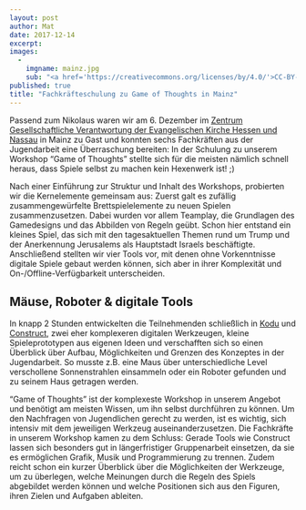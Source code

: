 ```yaml
---
layout: post
author: Mat
date: 2017-12-14
excerpt:
images:
  -
    imgname: mainz.jpg
    sub: "<a href='https://creativecommons.org/licenses/by/4.0/'>CC-BY-4.0</a>, OKF DE, Foto: Matthias Löwe"
published: true
title: "Fachkräfteschulung zu Game of Thoughts in Mainz"
---
```


Passend zum Nikolaus waren wir am 6. Dezember im [Zentrum Gesellschaftliche Verantwortung der Evangelischen Kirche Hessen und Nassau](http://www.zgv.info/start.html) in Mainz zu Gast und konnten  sechs Fachkräften aus der Jugendarbeit eine Überraschung bereiten: In der Schulung zu unserem Workshop “Game of Thoughts” stellte sich für die meisten nämlich schnell heraus, dass Spiele selbst zu machen kein Hexenwerk ist! ;)

Nach einer Einführung zur Struktur und Inhalt des Workshops, probierten wir die Kernelemente gemeinsam aus: Zuerst galt es zufällig zusammengewürfelte Brettspielelemente zu neuen Spielen zusammenzusetzen. Dabei wurden vor allem Teamplay, die Grundlagen des Gamedesigns und das Abbilden von Regeln geübt. Schon hier entstand ein kleines Spiel, das sich mit den tagesaktuellen Themen rund um Trump und der Anerkennung Jerusalems als Hauptstadt Israels beschäftigte. Anschließend stellten wir vier Tools vor, mit denen ohne Vorkenntnisse digitale Spiele gebaut werden können, sich aber in ihrer Komplexität und On-/Offline-Verfügbarkeit unterscheiden.

## Mäuse, Roboter & digitale Tools

In knapp 2 Stunden entwickelten die Teilnehmenden schließlich in [Kodu](https://www.kodugamelab.com/) und [Construct](https://www.construct.net/de), zwei eher komplexeren digitalen Werkzeugen, kleine Spieleprototypen aus eigenen Ideen und verschafften sich so einen Überblick über Aufbau, Möglichkeiten und Grenzen des Konzeptes in der Jugendarbeit. So musste z.B. eine Maus über unterschiedliche Level verschollene Sonnenstrahlen einsammeln oder ein Roboter gefunden und zu seinem Haus getragen werden.

“Game of Thoughts” ist der komplexeste Workshop in unserem Angebot und benötigt am meisten Wissen, um ihn selbst durchführen zu können. Um den Nachfragen von Jugendlichen gerecht zu werden, ist es wichtig, sich intensiv mit dem jeweiligen Werkzeug auseinanderzusetzen. Die Fachkräfte in unserem Workshop kamen zu dem Schluss: Gerade Tools wie Construct lassen sich besonders gut in längerfristiger Gruppenarbeit einsetzen, da sie es ermöglichen Grafik, Musik und Programmierung zu trennen. Zudem reicht schon ein kurzer Überblick über die Möglichkeiten der Werkzeuge, um zu überlegen, welche Meinungen durch die Regeln des Spiels abgebildet werden können und welche Positionen sich aus den Figuren, ihren Zielen und Aufgaben ableiten.
